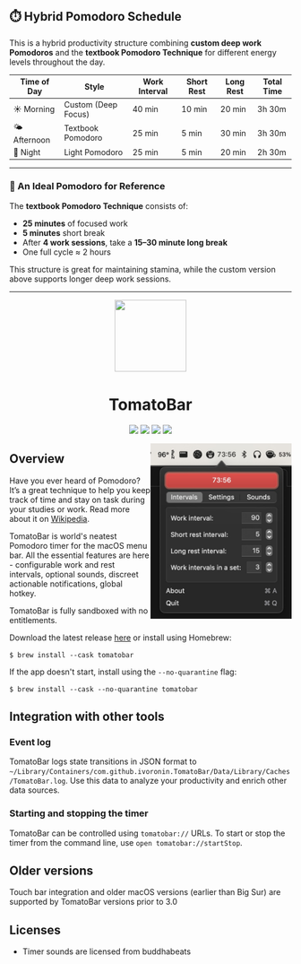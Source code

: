 ## ⏱️ Hybrid Pomodoro Schedule

This is a hybrid productivity structure combining **custom deep work Pomodoros** and the **textbook Pomodoro Technique** for different energy levels throughout the day.

| Time of Day | Style               | Work Interval | Short Rest | Long Rest | Total Time |
|-------------|---------------------|---------------|-------------|------------|-------------|
| ☀️ Morning   | Custom (Deep Focus) | 40 min        | 10 min      | 20 min     | 3h 30m      |
| 🌤️ Afternoon | Textbook Pomodoro   | 25 min        | 5 min       | 30 min     | 3h 30m      |
| 🌙 Night     | Light Pomodoro      | 25 min        | 5 min       | 20 min     | 2h 30m      |

---

### 📌 An Ideal Pomodoro for Reference

The **textbook Pomodoro Technique** consists of:

- **25 minutes** of focused work  
- **5 minutes** short break  
- After **4 work sessions**, take a **15–30 minute long break**  
- One full cycle ≈ 2 hours

This structure is great for maintaining stamina, while the custom version above supports longer deep work sessions.

---

<p align="center">
<img src="https://raw.githubusercontent.com/ivoronin/TomatoBar/main/TomatoBar/Assets.xcassets/AppIcon.appiconset/icon_128x128%402x.png" width="128" height="128"/>
<p>
 
<h1 align="center">TomatoBar</h1>
<p align="center">
<img src="https://img.shields.io/github/actions/workflow/status/ivoronin/TomatoBar/main.yml?branch=main"/> <img src="https://img.shields.io/github/downloads/ivoronin/TomatoBar/total"/> <img src="https://img.shields.io/github/v/release/ivoronin/TomatoBar?display_name=tag"/> <img src="https://img.shields.io/homebrew/cask/v/tomatobar"/>
</p>

<img
  src="https://github.com/ivoronin/TomatoBar/raw/main/screenshot.png?raw=true"
  alt="Screenshot"
  width="50%"
  align="right"
/>

## Overview
Have you ever heard of Pomodoro? It’s a great technique to help you keep track of time and stay on task during your studies or work. Read more about it on <a href="https://en.wikipedia.org/wiki/Pomodoro_Technique">Wikipedia</a>.

TomatoBar is world's neatest Pomodoro timer for the macOS menu bar. All the essential features are here - configurable
work and rest intervals, optional sounds, discreet actionable notifications, global hotkey.

TomatoBar is fully sandboxed with no entitlements.

Download the latest release <a href="https://github.com/ivoronin/TomatoBar/releases/latest/">here</a> or install using Homebrew:
```
$ brew install --cask tomatobar
```

If the app doesn't start, install using the `--no-quarantine` flag:
```
$ brew install --cask --no-quarantine tomatobar
```

## Integration with other tools
### Event log
TomatoBar logs state transitions in JSON format to `~/Library/Containers/com.github.ivoronin.TomatoBar/Data/Library/Caches/TomatoBar.log`. Use this data to analyze your productivity and enrich other data sources.
### Starting and stopping the timer
TomatoBar can be controlled using `tomatobar://` URLs. To start or stop the timer from the command line, use `open tomatobar://startStop`.

## Older versions
Touch bar integration and older macOS versions (earlier than Big Sur) are supported by TomatoBar versions prior to 3.0

## Licenses
 - Timer sounds are licensed from buddhabeats
